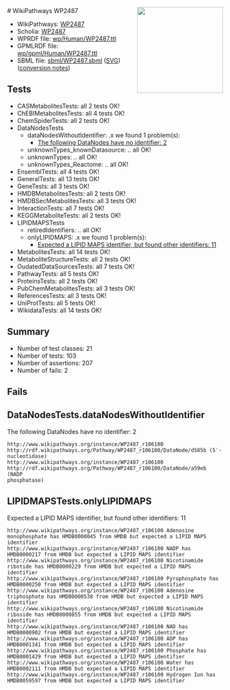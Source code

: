 <img style="float: right; width: 200px" src="../logo.png" />
# WikiPathways WP2487

* WikiPathways: [WP2487](https://identifiers.org/wikipathways:WP2487)
* Scholia: [WP2487](https://scholia.toolforge.org/wikipathways/WP2487)
* WPRDF file: [wp/Human/WP2487.ttl](../wp/Human/WP2487.ttl)
* GPMLRDF file: [wp/gpml/Human/WP2487.ttl](../wp/gpml/Human/WP2487.ttl)
* SBML file: [sbml/WP2487.sbml](../sbml/WP2487.sbml) ([SVG](../sbml/WP2487.svg)) ([conversion notes](../sbml/WP2487.txt))

## Tests
* CASMetabolitesTests: all 2 tests OK!
* ChEBIMetabolitesTests: all 4 tests OK!
* ChemSpiderTests: all 2 tests OK!
* DataNodesTests
    * dataNodesWithoutIdentifier: .x we found 1 problem(s):
        * [The following DataNodes have no identifier: 2](#d2d32fa1)
    * unknownTypes_knownDatasource: .. all OK!
    * unknownTypes: .. all OK!
    * unknownTypes_Reactome: .. all OK!
* EnsemblTests: all 4 tests OK!
* GeneralTests: all 13 tests OK!
* GeneTests: all 3 tests OK!
* HMDBMetabolitesTests: all 2 tests OK!
* HMDBSecMetabolitesTests: all 3 tests OK!
* InteractionTests: all 7 tests OK!
* KEGGMetaboliteTests: all 2 tests OK!
* LIPIDMAPSTests
    * retiredIdentifiers: .. all OK!
    * onlyLIPIDMAPS: .x we found 1 problem(s):
        * [Expected a LIPID MAPS identifier, but found other identifiers: 11](#d0bfb679)
* MetabolitesTests: all 14 tests OK!
* MetaboliteStructureTests: all 2 tests OK!
* OudatedDataSourcesTests: all 7 tests OK!
* PathwayTests: all 5 tests OK!
* ProteinsTests: all 2 tests OK!
* PubChemMetabolitesTests: all 3 tests OK!
* ReferencesTests: all 3 tests OK!
* UniProtTests: all 5 tests OK!
* WikidataTests: all 14 tests OK!


## Summary

* Number of test classes: 21
* Number of tests: 103
* Number of assertions: 207
* Number of fails: 2

## Fails

<a name="d2d32fa1" />

## DataNodesTests.dataNodesWithoutIdentifier

The following DataNodes have no identifier: 2
```
http://www.wikipathways.org/instance/WP2487_r106100 http://rdf.wikipathways.org/Pathway/WP2487_r106100/DataNode/d585b (5′-nucleotidase)
http://www.wikipathways.org/instance/WP2487_r106100 http://rdf.wikipathways.org/Pathway/WP2487_r106100/DataNode/a59eb (NADP
phosphatase)
```

<a name="d0bfb679" />

## LIPIDMAPSTests.onlyLIPIDMAPS

Expected a LIPID MAPS identifier, but found other identifiers: 11
```
http://www.wikipathways.org/instance/WP2487_r106100 Adenosine monophosphate has HMDB0000045 from HMDB but expected a LIPID MAPS identifier
http://www.wikipathways.org/instance/WP2487_r106100 NADP has HMDB0000217 from HMDB but expected a LIPID MAPS identifier
http://www.wikipathways.org/instance/WP2487_r106100 Nicotinamide ribotide has HMDB0000229 from HMDB but expected a LIPID MAPS identifier
http://www.wikipathways.org/instance/WP2487_r106100 Pyrophosphate has HMDB0000250 from HMDB but expected a LIPID MAPS identifier
http://www.wikipathways.org/instance/WP2487_r106100 Adenosine triphosphate has HMDB0000538 from HMDB but expected a LIPID MAPS identifier
http://www.wikipathways.org/instance/WP2487_r106100 Nicotinamide riboside has HMDB0000855 from HMDB but expected a LIPID MAPS identifier
http://www.wikipathways.org/instance/WP2487_r106100 NAD has HMDB0000902 from HMDB but expected a LIPID MAPS identifier
http://www.wikipathways.org/instance/WP2487_r106100 ADP has HMDB0001341 from HMDB but expected a LIPID MAPS identifier
http://www.wikipathways.org/instance/WP2487_r106100 Phosphate has HMDB0001429 from HMDB but expected a LIPID MAPS identifier
http://www.wikipathways.org/instance/WP2487_r106100 Water has HMDB0002111 from HMDB but expected a LIPID MAPS identifier
http://www.wikipathways.org/instance/WP2487_r106100 Hydrogen Ion has HMDB0059597 from HMDB but expected a LIPID MAPS identifier
```

